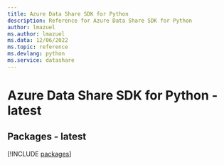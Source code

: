 ```yaml
---
title: Azure Data Share SDK for Python
description: Reference for Azure Data Share SDK for Python
author: lmazuel
ms.author: lmazuel
ms.data: 12/06/2022
ms.topic: reference
ms.devlang: python
ms.service: datashare
---
```

# Azure Data Share SDK for Python - latest
## Packages - latest
[!INCLUDE [packages](data-share-index.md)]